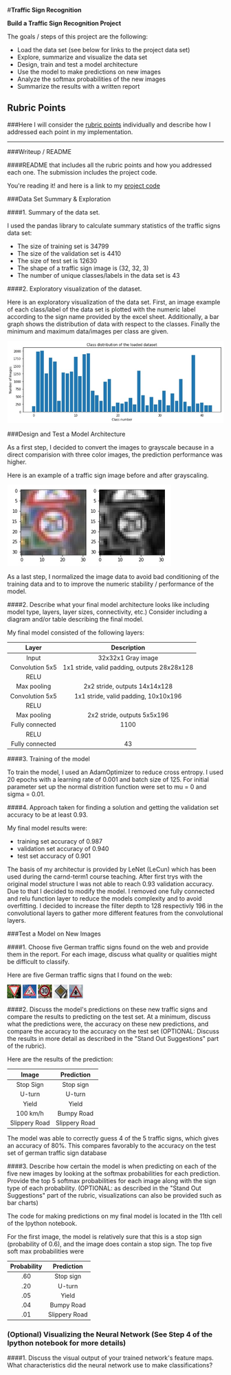 #**Traffic Sign Recognition** 

**Build a Traffic Sign Recognition Project**

The goals / steps of this project are the following:
* Load the data set (see below for links to the project data set)
* Explore, summarize and visualize the data set
* Design, train and test a model architecture
* Use the model to make predictions on new images
* Analyze the softmax probabilities of the new images
* Summarize the results with a written report


[//]: # (Image References)

[image1]: ./examples/visualization.jpg "Visualization"
[image2]: ./examples/grayscale.jpg "Grayscaling"
[image3]: ./examples/random_noise.jpg "Random Noise"
[image4]: ./examples/achtung_vorfahrt.thumbnail.jpg "Priority road"
[image5]: ./examples/baustelle.thumbnail.jpg "Road work"
[image6]: ./examples/images.thumbnail.jpg "Speed limit (30km/h)"
[image7]: ./examples/Vorfahrt.thumbnail.jpg "Priority road"
[image8]: ./examples/vorfahrt_an_naechster_kreuzung.thumbnail.jpg "Right-of-way at the next intersection"

## Rubric Points
###Here I will consider the [rubric points](https://review.udacity.com/#!/rubrics/481/view) individually and describe how I addressed each point in my implementation.  

---
###Writeup / README

####README that includes all the rubric points and how you addressed each one. The submission includes the project code.

You're reading it! and here is a link to my [project code](https://github.com/christiankay/SDC_projects_P2_deep_traffic_signs/blob/master/Traffic_Sign_Classifier.ipynb)

###Data Set Summary & Exploration

####1. Summary of the data set. 

I used the pandas library to calculate summary statistics of the traffic
signs data set:

* The size of training set is 34799
* The size of the validation set is 4410
* The size of test set is 12630
* The shape of a traffic sign image is (32, 32, 3)
* The number of unique classes/labels in the data set is 43

####2. Exploratory visualization of the dataset.

Here is an exploratory visualization of the data set. First, an image example of each class/label of the data set is plotted with the numeric label according to the sign name provided by the excel sheet. Additionally, a bar graph shows the distribution of data with respect to the classes. Finally the minimum and maximum data/images per class are given.


![alt text][image1]

###Design and Test a Model Architecture


As a first step, I decided to convert the images to grayscale because in a direct comparision with three color images, the prediction performance was higher.

Here is an example of a traffic sign image before and after grayscaling.

![alt text][image2]

As a last step, I normalized the image data to avoid bad conditioning of the training data and to to improve the numeric stability / performance of the model.




####2. Describe what your final model architecture looks like including model type, layers, layer sizes, connectivity, etc.) Consider including a diagram and/or table describing the final model.

My final model consisted of the following layers:

| Layer         		|     Description	        					| 
|:---------------------:|:---------------------------------------------:| 
| Input         		| 32x32x1 Gray image   							| 
| Convolution 5x5     	| 1x1 stride, valid padding, outputs 28x28x128 	|
| RELU					|												|
| Max pooling	      	| 2x2 stride,  outputs 14x14x128 				|
| Convolution 5x5	    |1x1 stride, valid padding, 10x10x196    									|
| RELU					|												|
| Max pooling	      	| 2x2 stride,  outputs 5x5x196 				|
| Fully connected		| 1100       									|
| RELU					|												|
| Fully connected		| 43      									|

 


####3. Training of the model

To train the model, I used an AdamOptimizer to reduce cross entropy. I used 20 epochs with a learning rate of 0.001 and batch size of 125. For initial parameter set up the normal distrition function were set to mu = 0 and sigma = 0.01.

####4. Approach taken for finding a solution and getting the validation set accuracy to be at least 0.93. 

My final model results were:
* training set accuracy of 0.987
* validation set accuracy of 0.940 
* test set accuracy of 0.901

The basis of my architectur is provided by LeNet (LeCun) which has been used during the carnd-term1 course teaching.
After first trys with the original model structure I was not able to reach 0.93 validation accuracy. Due to that I decided to modify the model. I removed one fully connected and relu function layer to reduce the models complexity and to avoid overfitting. I decided to increase the filter depth to 128 respectivly 196 in the convolutional layers to gather more different features from the convolutional layers.


 

###Test a Model on New Images

####1. Choose five German traffic signs found on the web and provide them in the report. For each image, discuss what quality or qualities might be difficult to classify.

Here are five German traffic signs that I found on the web:

![alt text][image4] ![alt text][image5] ![alt text][image6] 
![alt text][image7] ![alt text][image8]


####2. Discuss the model's predictions on these new traffic signs and compare the results to predicting on the test set. At a minimum, discuss what the predictions were, the accuracy on these new predictions, and compare the accuracy to the accuracy on the test set (OPTIONAL: Discuss the results in more detail as described in the "Stand Out Suggestions" part of the rubric).

Here are the results of the prediction:

| Image			        |     Prediction	        					| 
|:---------------------:|:---------------------------------------------:| 
| Stop Sign      		| Stop sign   									| 
| U-turn     			| U-turn 										|
| Yield					| Yield											|
| 100 km/h	      		| Bumpy Road					 				|
| Slippery Road			| Slippery Road      							|


The model was able to correctly guess 4 of the 5 traffic signs, which gives an accuracy of 80%. This compares favorably to the accuracy on the test set of german traffic sign database

####3. Describe how certain the model is when predicting on each of the five new images by looking at the softmax probabilities for each prediction. Provide the top 5 softmax probabilities for each image along with the sign type of each probability. (OPTIONAL: as described in the "Stand Out Suggestions" part of the rubric, visualizations can also be provided such as bar charts)

The code for making predictions on my final model is located in the 11th cell of the Ipython notebook.

For the first image, the model is relatively sure that this is a stop sign (probability of 0.6), and the image does contain a stop sign. The top five soft max probabilities were

| Probability         	|     Prediction	        					| 
|:---------------------:|:---------------------------------------------:| 
| .60         			| Stop sign   									| 
| .20     				| U-turn 										|
| .05					| Yield											|
| .04	      			| Bumpy Road					 				|
| .01				    | Slippery Road      							|




### (Optional) Visualizing the Neural Network (See Step 4 of the Ipython notebook for more details)
####1. Discuss the visual output of your trained network's feature maps. What characteristics did the neural network use to make classifications?


